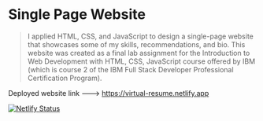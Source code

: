 # Single Page Website

> I applied HTML, CSS, and JavaScript to design a single-page website that showcases some of my skills, recommendations, and bio. 
  This website was created as a final lab assignment for the Introduction to Web Development with HTML, CSS, JavaScript course offered by IBM 
  (which is course 2 of the IBM Full Stack Developer Professional Certification Program).
  
  Deployed website link ---> https://virtual-resume.netlify.app
  
  
  [![Netlify Status](https://api.netlify.com/api/v1/badges/4fe13f9b-c570-4b0c-b2f3-0d2e9c357a33/deploy-status)](https://app.netlify.com/sites/solo-web-page/deploys)

